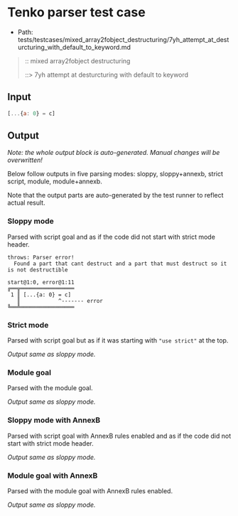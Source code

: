 # Tenko parser test case

- Path: tests/testcases/mixed_array2fobject_destructuring/7yh_attempt_at_desturcturing_with_default_to_keyword.md

> :: mixed array2fobject destructuring
>
> ::> 7yh attempt at desturcturing with default to keyword

## Input

`````js
[...{a: 0} = c]
`````

## Output

_Note: the whole output block is auto-generated. Manual changes will be overwritten!_

Below follow outputs in five parsing modes: sloppy, sloppy+annexb, strict script, module, module+annexb.

Note that the output parts are auto-generated by the test runner to reflect actual result.

### Sloppy mode

Parsed with script goal and as if the code did not start with strict mode header.

`````
throws: Parser error!
  Found a part that cant destruct and a part that must destruct so it is not destructible

start@1:0, error@1:11
╔══╦═════════════════
 1 ║ [...{a: 0} = c]
   ║            ^------- error
╚══╩═════════════════

`````

### Strict mode

Parsed with script goal but as if it was starting with `"use strict"` at the top.

_Output same as sloppy mode._

### Module goal

Parsed with the module goal.

_Output same as sloppy mode._

### Sloppy mode with AnnexB

Parsed with script goal with AnnexB rules enabled and as if the code did not start with strict mode header.

_Output same as sloppy mode._

### Module goal with AnnexB

Parsed with the module goal with AnnexB rules enabled.

_Output same as sloppy mode._
